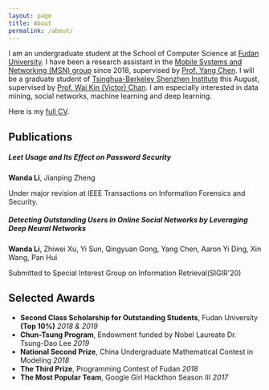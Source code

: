 ```yaml
---
layout: page
title: About
permalink: /about/
---
```


I am an undergraduate student at the School of Computer Science at [Fudan University](http://www.fudan.edu.cn/en/). I have been a research assistant in the [Mobile Systems and Networking (MSN) group](http://fudan-msn.weebly.com/) since 2018, supervised by [Prof. Yang Chen](https://chenyang03.wordpress.com/). I will be a graduate student of [Tsinghua-Berkeley Shenzhen Institute](http://www.tbsi.edu.cn/en/) this August, supervised by [Prof. Wai Kin (Victor) Chan](https://www.tbsi.edu.cn/en/index.php?s=/cms/148.html). I am especially interested in data mining, social networks, machine learning and deep learning.

Here is my [full CV]( ).

## Publications

##### Leet Usage and Its Effect on Password Security  

**Wanda Li**, Jianping Zheng

Under major revision at IEEE Transactions on Information Forensics and Security.

##### Detecting Outstanding Users in Online Social Networks by Leveraging Deep Neural Networks  

**Wanda Li**, Zhiwei Xu, Yi Sun, Qingyuan Gong, Yang Chen, Aaron Yi Ding, Xin Wang, Pan Hui

Submitted to Special Interest Group on Information Retrieval(SIGIR'20)

## Selected Awards

- **Second Class Scholarship for Outstanding Students**, Fudan University **(Top 10%)**  *2018 & 2019*
- **Chun-Tsung Program**, Endowment funded by Nobel Laureate Dr. Tsung-Dao Lee  *2019*
- **National Second Prize**, China Undergraduate Mathematical Contest in Modeling *2018*
- **The Third Prize**, Programming Contest of Fudan *2018*
- **The Most Popular Team**, Google Girl Hackthon Season III *2017*
